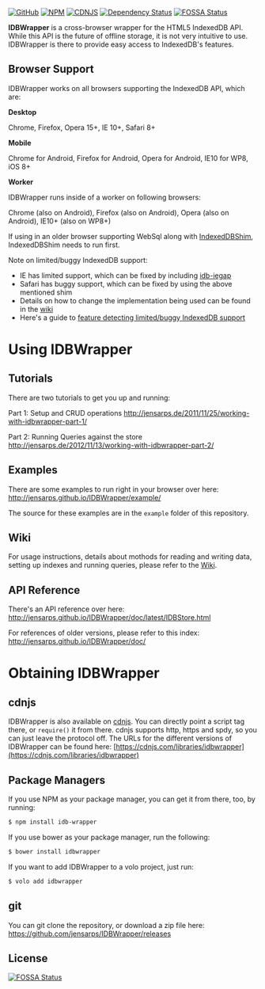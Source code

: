[![GitHub](https://img.shields.io/github/tag/jensarps/IDBWrapper.svg)](https://github.com/jensarps/IDBWrapper)
[![NPM](https://img.shields.io/npm/v/idb-wrapper.svg)](https://www.npmjs.com/package/idb-wrapper)
[![CDNJS](https://img.shields.io/cdnjs/v/idbwrapper.svg)](https://cdnjs.com/libraries/idbwrapper)
[![Dependency Status](https://img.shields.io/gemnasium/jensarps/IDBWrapper.svg)](https://gemnasium.com/jensarps/IDBWrapper)
[![FOSSA Status](https://app.fossa.io/api/projects/git%2Bgithub.com%2Fjensarps%2FIDBWrapper.svg?type=shield)](https://app.fossa.io/projects/git%2Bgithub.com%2Fjensarps%2FIDBWrapper?ref=badge_shield)


**IDBWrapper** is a cross-browser wrapper for the HTML5 IndexedDB API. While this
API is the future of offline storage, it is not very intuitive to use.
IDBWrapper is there to provide easy access to IndexedDB's features.

Browser Support
---

IDBWrapper works on all browsers supporting the IndexedDB API, which are:

**Desktop**

Chrome, Firefox, Opera 15+, IE 10+, Safari 8+

**Mobile**

Chrome for Android, Firefox for Android, Opera for Android, IE10 for WP8, iOS 8+

**Worker** 

IDBWrapper runs inside of a worker on following browsers:

Chrome (also on Android), Firefox (also on Android), Opera (also on Android), IE10+ (also on WP8+)

If using in an older browser supporting WebSql along with [IndexedDBShim](https://github.com/axemclion/IndexedDBShim), IndexedDBShim needs to run first.

Note on limited/buggy IndexedDB support:

* IE has limited support, which can be fixed by including [idb-iegap](https://github.com/dfahlander/idb-iegap)
* Safari has buggy support, which can be fixed by using the above mentioned shim
* Details on how to change the implementation being used can be found in the [wiki](https://github.com/jensarps/IDBWrapper/wiki/Usage#defining-implementation-preference-aka-make-idbwrapper-use-the-shim)
* Here's a guide to [feature detecting limited/buggy IndexedDB support](http://jensarps.de/2015/12/16/how-to-detect-buggy-indexeddb-implementations/)

Using IDBWrapper
===

Tutorials
---

There are two tutorials to get you up and running:

Part 1: Setup and CRUD operations
http://jensarps.de/2011/11/25/working-with-idbwrapper-part-1/

Part 2: Running Queries against the store
http://jensarps.de/2012/11/13/working-with-idbwrapper-part-2/

Examples
---

There are some examples to run right in your browser over here: http://jensarps.github.io/IDBWrapper/example/

The source for these examples are in the `example` folder of this repository.

Wiki
---

For usage instructions, details about mothods for reading and writing 
data, setting up indexes and running queries, please refer to the 
[Wiki](https://github.com/jensarps/IDBWrapper/wiki).

API Reference
---

There's an API reference over here: http://jensarps.github.io/IDBWrapper/doc/latest/IDBStore.html

For references of older versions, please refer to this index: http://jensarps.github.io/IDBWrapper/doc/

Obtaining IDBWrapper
===

cdnjs
---

IDBWrapper is also available on [cdnjs](http://cdnjs.com/). You can directly 
point a script tag there, or `require()` it from there. cdnjs supports http,
https and spdy, so you can just leave the protocol off. The URLs for the 
different versions of IDBWrapper can be found here: 
[https://cdnjs.com/libraries/idbwrapper](https://cdnjs.com/libraries/idbwrapper)

Package Managers
---

If you use NPM as your package manager, you can get it from there, too, by
running:

```bash
$ npm install idb-wrapper
```

If you use bower as your package manager, run the following:

```bash
$ bower install idbwrapper
```

If you want to add IDBWrapper to a volo project, just run:

```bash
$ volo add idbwrapper
```

git
---

You can git clone the repository, or download a zip file here: https://github.com/jensarps/IDBWrapper/releases

## License
[![FOSSA Status](https://app.fossa.io/api/projects/git%2Bgithub.com%2Fjensarps%2FIDBWrapper.svg?type=large)](https://app.fossa.io/projects/git%2Bgithub.com%2Fjensarps%2FIDBWrapper?ref=badge_large)
